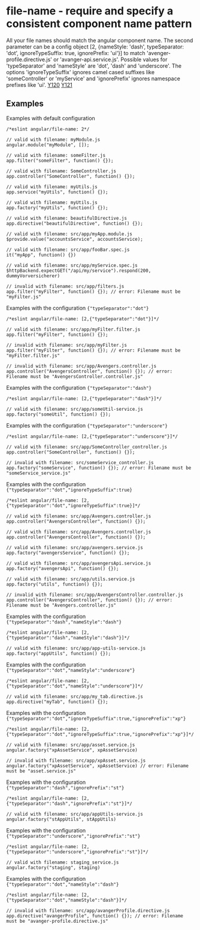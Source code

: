 # file-name - require and specify a consistent component name pattern

All your file names should match the angular component name.
The second parameter can be a config object [2, {nameStyle: 'dash', typeSeparator: 'dot', ignoreTypeSuffix: true, ignorePrefix: 'ui'}] to match 'avenger-profile.directive.js' or 'avanger-api.service.js'.
Possible values for 'typeSeparator' and 'nameStyle' are 'dot', 'dash' and 'underscore'.
The options 'ignoreTypeSuffix' ignores camel cased suffixes like 'someController' or 'myService' and 'ignorePrefix' ignores namespace prefixes like 'ui'.
[Y120](https://github.com/johnpapa/angular-styleguide#style-y120) [Y121](https://github.com/johnpapa/angular-styleguide#style-y121)

## Examples

Examples with default configuration

    /*eslint angular/file-name: 2*/

    // valid with filename: myModule.js
    angular.module("myModule", []);

    // valid with filename: someFilter.js
    app.filter("someFilter", function() {});

    // valid with filename: SomeController.js
    app.controller("SomeController", function() {});

    // valid with filename: myUtils.js
    app.service("myUtils", function() {});

    // valid with filename: myUtils.js
    app.factory("myUtils", function() {});

    // valid with filename: beautifulDirective.js
    app.directive("beautifulDirective", function() {});

    // valid with filename: src/app/myApp.module.js
    $provide.value("accountsService", accountsService);

    // valid with filename: src/app/fooBar.spec.js
    it("myApp", function() {})

    // valid with filename: src/app/myService.spec.js
    $httpBackend.expectGET("/api/my/service").respond(200, dummyVorversicherer)

    // invalid with filename: src/app/filters.js
    app.filter("myFilter", function() {}); // error: Filename must be "myFilter.js"

Examples with the configuration `{"typeSeparator":"dot"}`

    /*eslint angular/file-name: [2,{"typeSeparator":"dot"}]*/

    // valid with filename: src/app/myFilter.filter.js
    app.filter("myFilter", function() {});

    // invalid with filename: src/app/myFilter.js
    app.filter("myFilter", function() {}); // error: Filename must be "myFilter.filter.js"

    // invalid with filename: src/app/Avengers.controller.js
    app.controller("AvengersController", function() {}); // error: Filename must be "AvengersController.controller.js"

Examples with the configuration `{"typeSeparator":"dash"}`

    /*eslint angular/file-name: [2,{"typeSeparator":"dash"}]*/

    // valid with filename: src/app/someUtil-service.js
    app.factory("someUtil", function() {});

Examples with the configuration `{"typeSeparator":"underscore"}`

    /*eslint angular/file-name: [2,{"typeSeparator":"underscore"}]*/

    // valid with filename: src/app/SomeController_controller.js
    app.controller("SomeController", function() {});

    // invalid with filename: src/someService_controller.js
    app.factory("someService", function() {}); // error: Filename must be "someService_service.js"

Examples with the configuration `{"typeSeparator":"dot","ignoreTypeSuffix":true}`

    /*eslint angular/file-name: [2,{"typeSeparator":"dot","ignoreTypeSuffix":true}]*/

    // valid with filename: src/app/Avengers.controller.js
    app.controller("AvengersController", function() {});

    // valid with filename: src/app/Avengers.controller.js
    app.controller("AvengersController", function() {});

    // valid with filename: src/app/avengers.service.js
    app.factory("avengersService", function() {});

    // valid with filename: src/app/avengersApi.service.js
    app.factory("avengersApi", function() {});

    // valid with filename: src/app/utils.service.js
    app.factory("utils", function() {});

    // invalid with filename: src/app/AvengersController.controller.js
    app.controller("AvengersController", function() {}); // error: Filename must be "Avengers.controller.js"

Examples with the configuration `{"typeSeparator":"dash","nameStyle":"dash"}`

    /*eslint angular/file-name: [2,{"typeSeparator":"dash","nameStyle":"dash"}]*/

    // valid with filename: src/app/app-utils-service.js
    app.factory("appUtils", function() {});

Examples with the configuration `{"typeSeparator":"dot","nameStyle":"underscore"}`

    /*eslint angular/file-name: [2,{"typeSeparator":"dot","nameStyle":"underscore"}]*/

    // valid with filename: src/app/my_tab.directive.js
    app.directive("myTab", function() {});

Examples with the configuration `{"typeSeparator":"dot","ignoreTypeSuffix":true,"ignorePrefix":"xp"}`

    /*eslint angular/file-name: [2,{"typeSeparator":"dot","ignoreTypeSuffix":true,"ignorePrefix":"xp"}]*/

    // valid with filename: src/app/asset.service.js
    angular.factory("xpAssetService", xpAssetService)

    // invalid with filename: src/app/xpAsset.service.js
    angular.factory("xpAssetService", xpAssetService) // error: Filename must be "asset.service.js"

Examples with the configuration `{"typeSeparator":"dash","ignorePrefix":"st"}`

    /*eslint angular/file-name: [2,{"typeSeparator":"dash","ignorePrefix":"st"}]*/

    // valid with filename: src/app/appUtils-service.js
    angular.factory("stAppUtils", stAppUtils)

Examples with the configuration `{"typeSeparator":"underscore","ignorePrefix":"st"}`

    /*eslint angular/file-name: [2,{"typeSeparator":"underscore","ignorePrefix":"st"}]*/

    // valid with filename: staging_service.js
    angular.factory("staging", staging)

Examples with the configuration `{"typeSeparator":"dot","nameStyle":"dash"}`

    /*eslint angular/file-name: [2,{"typeSeparator":"dot","nameStyle":"dash"}]*/

    // invalid with filename: src/app/avangerProfile.directive.js
    app.directive("avangerProfile", function() {}); // error: Filename must be "avanger-profile.directive.js"
